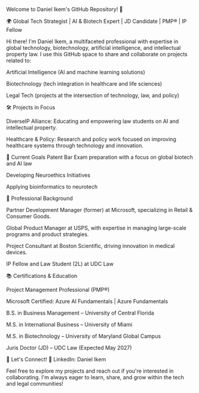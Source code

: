 Welcome to Daniel Ikem's GitHub Repository! 👋

🌍 Global Tech Strategist | AI & Biotech Expert | JD Candidate | PMP® | IP Fellow

Hi there! I'm Daniel Ikem, a multifaceted professional with expertise in global technology, biotechnology, artificial intelligence, and intellectual property law. I use this GitHub space to share and collaborate on projects related to:

Artificial Intelligence (AI and machine learning solutions)

Biotechnology (tech integration in healthcare and life sciences)

Legal Tech (projects at the intersection of technology, law, and policy)


🛠️ Projects in Focus

DiverseIP Alliance: Educating and empowering law students on AI and intellectual property.

Healthcare & Policy: Research and policy work focused on improving healthcare systems through technology and innovation.


🎯 Current Goals
Patent Bar Exam preparation with a focus on global biotech and AI law

Developing Neuroethics Initiatives

Applying bioinformatics to neurotech


💼 Professional Background

Partner Development Manager (former) at Microsoft, specializing in Retail & Consumer Goods.

Global Product Manager at USPS, with expertise in managing large-scale programs and product strategies.

Project Consultant at Boston Scientific, driving innovation in medical devices.

IP Fellow and Law Student (2L) at UDC Law


📚 Certifications & Education

Project Management Professional (PMP®)

Microsoft Certified: Azure AI Fundamentals | Azure Fundamentals

B.S. in Business Management – University of Central Florida

M.S. in International Business – University of Miami

M.S. in Biotechnology – University of Maryland Global Campus

Juris Doctor (JD) – UDC Law (Expected May 2027)

🤝 Let's Connect!
🔗 LinkedIn: Daniel Ikem

Feel free to explore my projects and reach out if you're interested in collaborating. I'm always eager to learn, share, and grow within the tech and legal communities!
